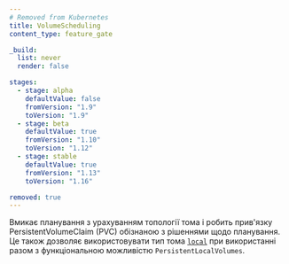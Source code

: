 ```yaml
---
# Removed from Kubernetes
title: VolumeScheduling
content_type: feature_gate

_build:
  list: never
  render: false

stages:
  - stage: alpha 
    defaultValue: false
    fromVersion: "1.9"
    toVersion: "1.9"
  - stage: beta 
    defaultValue: true
    fromVersion: "1.10"
    toVersion: "1.12"
  - stage: stable
    defaultValue: true
    fromVersion: "1.13"
    toVersion: "1.16"

removed: true
---
```

Вмикає планування з урахуванням топології тома і робить прив'язку PersistentVolumeClaim (PVC) обізнаною з рішеннями щодо планування. Це також дозволяє використовувати тип тома [`local`](/docs/concepts/storage/volumes/#local) при використанні разом з функціональною можливістю `PersistentLocalVolumes`.
